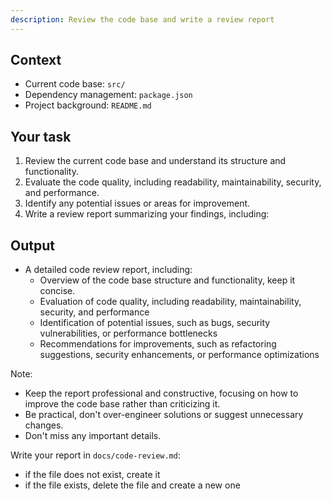 ```yaml
---
description: Review the code base and write a review report
---
```


## Context

- Current code base: `src/`
- Dependency management: `package.json`
- Project background: `README.md`

## Your task

1. Review the current code base and understand its structure and functionality.
2. Evaluate the code quality, including readability, maintainability, security, and performance.
3. Identify any potential issues or areas for improvement.
4. Write a review report summarizing your findings, including:

## Output

- A detailed code review report, including:
  - Overview of the code base structure and functionality, keep it concise.
  - Evaluation of code quality, including readability, maintainability, security, and performance
  - Identification of potential issues, such as bugs, security vulnerabilities, or performance bottlenecks
  - Recommendations for improvements, such as refactoring suggestions, security enhancements, or performance optimizations

Note:

- Keep the report professional and constructive, focusing on how to improve the code base rather than criticizing it.
- Be practical, don't over-engineer solutions or suggest unnecessary changes.
- Don't miss any important details.

Write your report in `docs/code-review.md`:

- if the file does not exist, create it
- if the file exists, delete the file and create a new one
